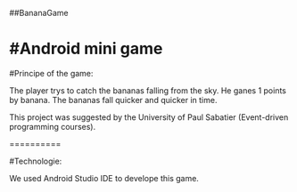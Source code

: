 ##BananaGame

#Android mini game 
==========


#Principe of the game:

The player trys to catch the bananas falling from the sky. He ganes 1 points by banana. The bananas fall quicker and quicker in time.

This project was suggested by the University of Paul Sabatier (Event-driven programming courses). 
 
==========

#Technologie:

We used Android Studio IDE to develope this game.

